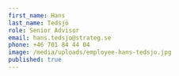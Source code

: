 ```yaml
---
first_name: Hans
last_name: Tedsjö
role: Senior Advisor
email: hans.tedsjo@strateg.se
phone: +46 701 84 44 04
image: /media/uploads/employee-hans-tedsjo.jpg
published: true
---
```


